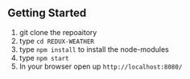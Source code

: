 ## Getting Started

1. git clone the repoaitory
2. type `cd REDUX-WEATHER`
3. type `npm install` to install the node-modules
4. type `npm start`
5. In your browser open up `http://localhost:8080/`
